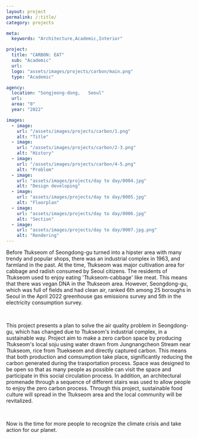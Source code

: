```yaml
---
layout: project
permalink: /:title/
category: projects

meta:
  keywords: "Architecture,Academic,Interior"

project:
  title: "CARBON: EAT"
  sub: "Academic"
  url: 
  logo: "assets/images/projects/carbon/main.png"
  type: "Academic"

agency:
  location: "Songjeong-dong,   Seoul"
  url: 
  area: "0"
  year: "2022"

images:
  - image:
    url: "/assets/images/projects/carbon/1.png"
    alt: "Title"
  - image:
    url: "/assets/images/projects/carbon/2-3.png"
    alt: "History"
  - image:
    url: "/assets/images/projects/carbon/4-5.png"
    alt: "Problem"
  - image:
    url: "assets/images/projects/day to day/0004.jpg"
    alt: "Design developing"
  - image:
    url: "assets/images/projects/day to day/0005.jpg"
    alt: "Floorplan"
  - image:
    url: "assets/images/projects/day to day/0006.jpg"
    alt: "Section"
  - image:
    url: "assets/images/projects/day to day/0007.jpg.png"
    alt: "Rendering"
---
```

<p>Before Ttukseom of Seongdong-gu turned into a hipster area with many trendy and popular shops, there was an industrial complex in 1963, and farmland in the past. At the time, Ttukseom was major cultivation area for cabbage and radish consumed by Seoul citizens. The residents of Ttukseom used to enjoy eating 'Ttukseom-cabbage' like meat. This means that there was vegan DNA in the Ttukseom area. However, Seongdong-gu, which was full of fields and had clean air, ranked 6th among 25 boroughs in Seoul in the April 2022 greenhouse gas emissions survey and 5th in the electricity consumption survey. </p><br>
<p>This project presents a plan to solve the air quality problem in Seongdong-gu, which has changed due to Ttukseom's industrial complex, in a sustainable way. Project aim to make a zero carbon space by producing Ttukseom's local soju using water drawn from Jungnangcheon Stream near Ttukseom, rice from Ttuekseom and directly captured carbon. This means that both production and comsumption take place, significantly reducing the carbon generated during the trasportation process. Space was designed to be open so that as many people as possible can visit the space and participate in this social circulation process. In addition, an  architectural promenade through a sequence of different stairs was used to allow people to enjoy the zero carbon process. Through this project, sustainable food culture will spread in the Ttukseom area and the local community will be revitalized. </p><br>
<p>Now is the time for more people to recognize the climate crisis and take action for our planet.</p>
